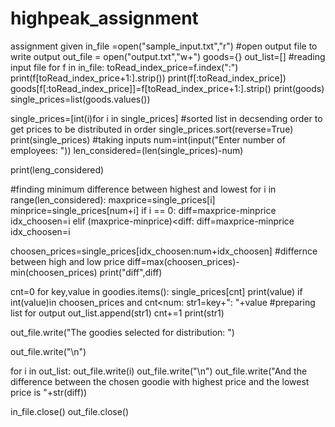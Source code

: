 # highpeak_assignment
assignment given 
in_file =open("sample_input.txt","r")
#open output file to write output
out_file = open("output.txt","w+")
goods={}
out_list=[]
#reading input file 
for f in in_file:
    toRead_index_price=f.index(":")
    print(f[toRead_index_price+1:].strip())
    print(f[:toRead_index_price])
    goods[f[:toRead_index_price]]=f[toRead_index_price+1:].strip()
print(goods) 
single_prices=list(goods.values())


single_prices=[int(i)for i in single_prices]
#sorted list in decsending order to get prices to be distributed in order
single_prices.sort(reverse=True)
print(single_prices)
#taking inputs
num=int(input("Enter number of employees: "))
len_considered=(len(single_prices)-num)

print(leng_considered)

#finding minimum difference between highest and lowest
for i in range(len_considered):
    maxprice=single_prices[i]
    minprice=single_prices[num+i]
    if i == 0:
        diff=maxprice-minprice
        idx_choosen=i
    elif (maxprice-minprice)<diff:
        diff=maxprice-minprice
        idx_choosen=i

choosen_prices=single_prices[idx_choosen:num+idx_choosen]
#differnce between high and low price
diff=max(choosen_prices)-min(choosen_prices)
print("diff",diff)

cnt=0
for key,value in goodies.items():
    single_prices[cnt]
    print(value)
    if int(value)in choosen_prices and cnt<num:
        str1=key+": "+value
        #preparing  list for output
        out_list.append(str1)
        cnt+=1
        print(str1)
        
out_file.write("The goodies selected for distribution: ")

out_file.write("\n")

for i in out_list:
    out_file.write(i)
    out_file.write("\n")
out_file.write("And the difference between the chosen goodie with highest price and the lowest price is "+str(diff))

in_file.close()
out_file.close()        

